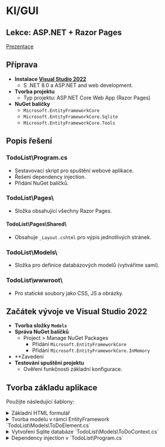 # KI/GUI
## Lekce: ASP.NET + Razor Pages

[Prezentace](https://tinyurl.com/KI-GUI-PRE)

## Příprava
- **Instalace [Visual Studio 2022](https://visualstudio.microsoft.com/thank-you-downloading-visual-studio/?sku=Community&channel=Release&version=VS2022&source=VSLandingPage&cid=2030&passive=false)**
  - S .NET 8.0 a ASP.NET and web development.
- **Tvorba projektu**
  - Typ projektu: ASP.NET Core Web App (Razor Pages)
- **NuGet balíčky**
  - `Microsoft.EntityFrameworkCore`
  - `Microsoft.EntityFrameworkCore.Sqlite`
  - `Microsoft.EntityFrameworkCore.Tools`

## Popis řešení
### TodoList\Program.cs
- Sestavovací skript pro spuštění webové aplikace.
- Řešení dependency injection.
- Přidání NuGet balíčků.

### TodoList\Pages\
- Složka obsahující všechny Razor Pages.

#### TodoList\Pages\Shared\
- Obsahuje `_Layout.cshtml` pro výpis jednotlivých stránek.

### TodoList\Models\
- Složka pro definice databázových modelů (vytváříme sami).

### TodoList\wwwroot\
- Pro statické soubory jako CSS, JS a obrázky.

## Začátek vývoje ve Visual Studio 2022
- **Tvorba složky `Models`**
- **Správa NuGet balíčků**
  - Project > Manage NuGet Packages
    - Přidání `Microsoft.EntityFrameworkCore`
    - Přidání `Microsoft.EntityFrameworkCore.InMemory`
- **Zavedení 
- **Testování spuštění projektu**
  - Ověření funkčnosti základní konfigurace.

## Tvorba základu aplikace
Použijte následující šablony:

<details>
<summary>Základní HTML formulář</summary>


  
```html
<!-- Příklad HTML kódu s Bootstrapem -->
```
</details>

<details>
<summary>Tvorba modelu v rámci EntityFramework `TodoList\Models\ToDoElement.cs`</summary>
  


```csharp
//TodoList\Models\ToDoElement.cs
using System.ComponentModel;
using System.ComponentModel.DataAnnotations;

namespace TodoList.Models
{
    public class ToDoElement
    {
        [Key]
        public int Id { get; set; }
        [DisplayName("Task Text")]
        [Required]
        public string Text { get; set; }
        [Required]
        public DateTime Deadline { get; set; }
        [Required]
        [DefaultValue(false)]
        public bool Finished { get; set; }
    }
}
```
</details>
<details>

<summary>Vytvoření Sqlite databáze `TodoList\Models\ToDoContext.cs`</summary>



```csharp
//TodoList\Models\TodoContext.cs
using Microsoft.EntityFrameworkCore;
using System.Collections.Generic;
using TodoList.Models;

public class TodoContext : DbContext
{
    public DbSet<ToDoElement> TodoElements { set; get; }

    protected override void OnConfiguring(DbContextOptionsBuilder optionsBuilder)
    => optionsBuilder.UseSqlite(@"Data Source=..\Demo.db");
}
```

</details>

<details>

<summary>Dependency injection v `TodoList\Program.cs`</summary>


```csharp
//TodoList\Program.cs
builder.Services.AddDbContext<ToDoContext>();
```

</details>

